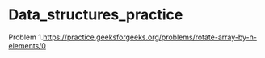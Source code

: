 # Data_structures_practice

Problem 1.https://practice.geeksforgeeks.org/problems/rotate-array-by-n-elements/0
